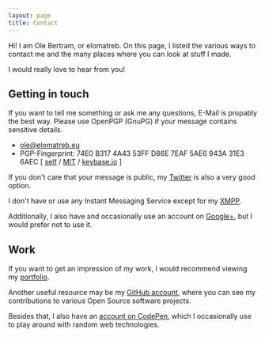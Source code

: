 ```yaml
---
layout: page
title: Contact
---
```


Hi! I am Ole Bertram, or elomatreb. On this page, I listed the various ways to contact me and the many places where you can look at stuff I made.

I would really love to hear from you!

## Getting in touch

If you want to tell me something or ask me any questions, E-Mail is propably the best way. Please use OpenPGP (GnuPG) if your message contains sensitive details.
<ul>
	<li><a href="mailto://ole@elomatreb.eu">ole@elomatreb.eu</a></li>
	<li class="pgp">PGP-Fingerprint: <span title="Fingerprint">74E0 B317 4A43 53FF D86E  7EAF 5AE6 943A 31E3 6AEC</span> [ <a href="/files/pgp/public_key.txt">self</a> / <a href="http://pgp.mit.edu:11371/pks/lookup?op=get&search=0x5AE6943A31E36AEC">MIT</a> / <a href="https://keybase.io/elomatreb">keybase.io</a> ]</li>
</ul>

If you don't care that your message is public, my [Twitter][twitter] is also a very good option.

I don't have or use any Instant Messaging Service except for my [XMPP][xmpp].

Additionally, I also have and occasionally use an account on [Google+][google+], but I would prefer not to use it.

## Work

If you want to get an impression of my work, I would recommend viewing my <a href="#/work/" class="disabled">portfolio</a>.

Another useful resource may be my [GitHub account][github], where you can see my contributions to various Open Source software projects.

Besides that, I also have an [account on CodePen][codepen], which I occasionally use to play around with random web technologies.

[twitter]: 	https://twitter.com/elomatreb
[xmpp]:		xmpp://ole@elomatreb.eu
[google+]: 	https://plus.google.com/100572229660794186437
[github]: 	https://github.com/elomatreb
[codepen]: 	http://codepen.io/elomatreb
